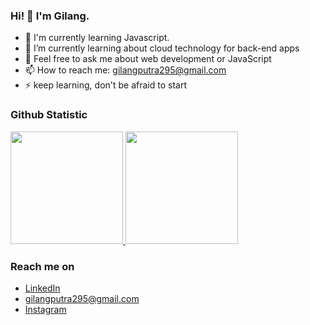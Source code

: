 ### Hi! 👋 I'm Gilang.

- 🔭 I'm currently learning Javascript.
- 🌱 I’m currently learning about cloud technology for back-end apps
- 💬 Feel free to ask me about web development or JavaScript
- 📫 How to reach me: gilangputra295@gmail.com
- ⚡ keep learning, don't be afraid to start


### Github Statistic
<p align="left">
<a href="https://github.com/Gilangg13">
  <img height="180em" src="https://github-readme-stats-eight-theta.vercel.app/api?username=Gilangg13&show_icons=true&theme=algolia&include_all_commits=true&count_private=true"/>
  <img height="180em" src="https://github-readme-stats-eight-theta.vercel.app/api/top-langs/?username=Gilangg13&layout=compact&layout=compact&theme=algolia"/>
</a>
</p>

### Reach me on
- <a href="https://www.linkedin.com/in/gilang-gumelar-96b35621a/">LinkedIn</a>
- gilangputra295@gmail.com
- <a href="https://instagram.com/ggilang13">Instagram</a>

